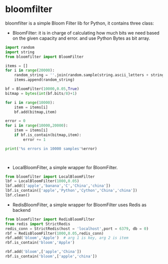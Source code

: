 # bloomfilter
bloomfilter is a simple Bloom Filter lib for Python, it contains three class:
- BloomFilter: it is in charge of calculating how much bits we need based on the given capacity and error.
  and use Python Bytes as bit array. 
```python
import random
import string
from bloomfilter import BloomFilter

items = []
for i in range(20000):
    random_string = ''.join(random.sample(string.ascii_letters + string.digits, 5))
    items.append(random_string)

bf = BloomFilter(10000,0.05,True)
bitmap = bytes(int(bf.bits/8)+1)

for i in range(10000):
    item = items[i]
    bf.add(bitmap,item)

error = 0
for i in range(10000,20000):
    item = items[i]
    if bf.is_contain(bitmap,item):
        error += 1

print('%s errors in 10000 samples'%error)

    
```
- LocalBloomFilter, a simple wrapper for BloomFilter.
```python
from bloomfilter import LocalBloomFilter
lbf = LocalBloomFilter(1000,0.05)
lbf.add(['apple','banana','C','China','china'])
lbf.is_contain(['apple','Python','Cython','China','china'])
lbf.clean()
```
- RedisBloomFilter, a simple wrapper for BloomFilter uses Redis as backend
```python
from bloomfilter import RedisBloomFilter
from redis import StrictRedis
redis_conn = StrictRedis(host = 'localhost',port = 6379, db = 0)
rbf = RedisBloomFilter(1000,0.05,redis_conn)
rbf.add('bloom','Apple')  # arg 1 is key, arg 2 is item
rbf.is_contain('bloom','Apple')

rbf.add('bloom',['apple','China'])
rbf.is_contain('bloom',['apple','china'])
```
